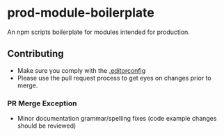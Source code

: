 # prod-module-boilerplate
An npm scripts boilerplate for modules intended for production.


## Contributing

* Make sure you comply with the [.editorconfig](http://editorconfig.org/)
* Please use the pull request process to get eyes on changes prior to merge.

### PR Merge Exception

* Minor documentation grammar/spelling fixes (code example changes should be reviewed)
